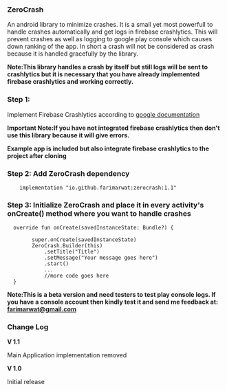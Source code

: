 
### ZeroCrash 
An android library to minimize crashes. It is a small yet most powerfull to handle crashes automatically and get logs in firebase crashlytics. This will prevent crashes as well as logging to google play console which causes down ranking of the app. In short a crash will not be considered as crash because it is handled gracefully by the library.

**Note:This library handles a crash by itself but still logs will be sent to crashlytics but it is necessary that you have already implemented firebase crashlytics and working correctly.**

### Step 1:
Implement Firebase Crashlytics according to <a href="https://firebase.google.com/docs/crashlytics/get-started?platform=android">google documentation</a>

**Important Note:If you have not integrated firebase crashlytics then don't use this library because it will give errors.**

**Example app is included but also integrate firebase crashlytics to the project after cloning**

### Step 2: Add ZeroCrash dependency
```
    implementation "io.github.farimarwat:zerocrash:1.1"

```

### Step 3: Initialize ZeroCrash and place it in every activity's onCreate() method where you want to handle crashes
```
  override fun onCreate(savedInstanceState: Bundle?) {
     
        super.onCreate(savedInstanceState)
        ZeroCrash.Builder(this)
            .setTitle("Title")
            .setMessage("Your message goes here")
            .start()
            ...
            //more code goes here
  }
```


**Note:This is a beta version and need testers to test play console logs. If you have a console account then kindly test it and send me feedback at: farimarwat@gmail.com**

### Change Log
**V 1.1**

Main Application implementation removed

**V 1.0**

Initial release
